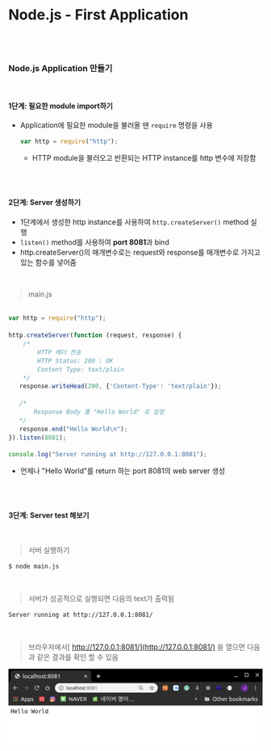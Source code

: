 # Node.js - First Application

<br>

<br>

### Node.js Application 만들기

<br>

#### 1단계: 필요한 module import하기 

- Application에 필요한 module을 불러올 땐 `require` 명령을 사용

  ```javascript
  var http = require("http");
  ```

  - HTTP module을 불러오고 반환되는 HTTP instance를 http 변수에 저장함

<br>

<br>

#### 2단계: Server 생성하기

- 1단계에서 생성한 http instance를 사용하여 `http.createServer()` method 실행
- `listen()` method를 사용하여 **port 8081**과 bind
- http.createServer()의 매개변수로는 request와 response를 매개변수로 가지고 있는 함수를 넣어줌

<br>

> main.js

```javascript

var http = require("http");

http.createServer(function (request, response) {
    /* 
        HTTP 헤더 전송
        HTTP Status: 200 : OK
        Content Type: text/plain
    */
   response.writeHead(200, {'Content-Type': 'text/plain'});
    
   /*
       Response Body 를 "Hello World" 로 설정
   */
   response.end("Hello World\n");
}).listen(8081);

console.log("Server running at http://127.0.0.1:8081");
```

- 언제나 "Hello World"를 return 하는 port 8081의 web server 생성

<br>

<br>

#### 3단계: Server test 해보기

<br>

> 서버 실행하기

```bash
$ node main.js
```

<br>

> 서버가 성공적으로 실행되면 다음의 text가 출력됨

```bash
Server running at http://127.0.0.1:8081/
```

<br>

> 브라우저에서[ http://127.0.0.1:8081/](http://127.0.0.1:8081/) 을 열으면 다음과 같은 결과를 확인 할 수 있음

![image-20200321203909879](../../images/image-20200321203909879.png)

<br>